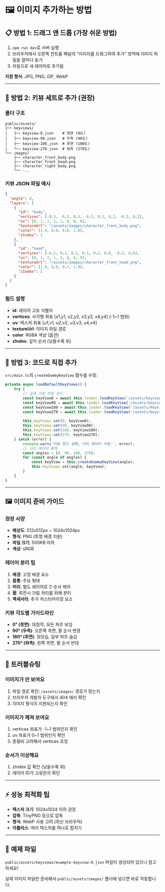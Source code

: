 # 🖼️ 이미지 추가하는 방법

## 📋 방법 1: 드래그 앤 드롭 (가장 쉬운 방법)

1. `npm run dev`로 서버 실행
2. 브라우저에서 오른쪽 컨트롤 패널의 "이미지를 드래그하여 추가" 영역에 이미지 파일을 끌어다 놓기
3. 자동으로 새 레이어로 추가됨

**지원 형식**: JPG, PNG, GIF, WebP

---

## 📁 방법 2: 키뷰 세트로 추가 (권장)

### 폴더 구조
```
public/assets/
├── keyviews/
│   ├── keyview-0.json    # 정면 (0도)
│   ├── keyview-90.json   # 우측 (90도)  
│   ├── keyview-180.json  # 후면 (180도)
│   └── keyview-270.json  # 좌측 (270도)
└── images/
    ├── character_front_body.png
    ├── character_front_head.png
    ├── character_right_body.png
    └── ...
```

### 키뷰 JSON 파일 예시
```json
{
  "angle": 0,
  "layers": [
    {
      "id": "body",
      "vertices": [-0.3, -0.5, 0.3, -0.5, 0.3, 0.2, -0.3, 0.2],
      "uv": [0, 1, 1, 1, 1, 0, 0, 0],
      "textureUrl": "/assets/images/character_front_body.png",
      "color": [1.0, 0.8, 0.6, 1.0],
      "zIndex": 1
    },
    {
      "id": "head", 
      "vertices": [-0.2, 0.1, 0.2, 0.1, 0.2, 0.6, -0.2, 0.6],
      "uv": [0, 1, 1, 1, 1, 0, 0, 0],
      "textureUrl": "/assets/images/character_front_head.png",
      "color": [1.0, 0.9, 0.7, 1.0],
      "zIndex": 2
    }
  ]
}
```

### 필드 설명
- **id**: 레이어 고유 식별자
- **vertices**: 사각형 좌표 [x1,y1, x2,y2, x3,y3, x4,y4] (-1~1 범위)
- **uv**: 텍스처 좌표 [u1,v1, u2,v2, u3,v3, u4,v4]
- **textureUrl**: 이미지 파일 경로
- **color**: RGBA 색상 (옵션)
- **zIndex**: 깊이 순서 (낮을수록 뒤)

---

## 🎨 방법 3: 코드로 직접 추가

`src/main.ts`의 `createDummyKeyView` 함수를 수정:

```typescript
private async loadDefaultKeyViews() {
    try {
        // 실제 키뷰 파일 로드
        const keyView0 = await this.loader.loadKeyView('/assets/keyviews/keyview-0.json');
        const keyView90 = await this.loader.loadKeyView('/assets/keyviews/keyview-90.json');
        const keyView180 = await this.loader.loadKeyView('/assets/keyviews/keyview-180.json');
        const keyView270 = await this.loader.loadKeyView('/assets/keyviews/keyview-270.json');
        
        this.keyViews.set(0, keyView0);
        this.keyViews.set(90, keyView90);
        this.keyViews.set(180, keyView180);
        this.keyViews.set(270, keyView270);
    } catch (error) {
        console.warn('키뷰 로드 실패, 더미 데이터 사용:', error);
        // 더미 데이터 폴백
        const angles = [0, 90, 180, 270];
        for (const angle of angles) {
            const keyView = this.createDummyKeyView(angle);
            this.keyViews.set(angle, keyView);
        }
    }
}
```

---

## 🖼️ 이미지 준비 가이드

### 권장 사양
- **해상도**: 512x512px ~ 1024x1024px
- **형식**: PNG (투명 배경 지원)
- **파일 크기**: 500KB 이하
- **색상**: sRGB

### 레이어 분리 팁
1. **배경**: 고정 배경 요소
2. **몸통**: 주요 형태
3. **머리**: 별도 레이어로 Z-순서 제어
4. **팔**: 회전시 가림 처리를 위해 분리
5. **액세서리**: 추가 커스터마이징 요소

### 키뷰 각도별 가이드라인
- **0° (정면)**: 대칭적, 모든 파츠 보임
- **90° (우측)**: 오른쪽 측면, 팔 순서 변경
- **180° (후면)**: 뒷모습, 일부 파츠 숨김
- **270° (좌측)**: 왼쪽 측면, 팔 순서 반대

---

## 🔧 트러블슈팅

### 이미지가 안 보여요
1. 파일 경로 확인: `/assets/images/` 경로가 맞는지
2. 브라우저 개발자 도구에서 404 에러 확인
3. 이미지 형식이 지원되는지 확인

### 이미지가 깨져 보여요
1. vertices 좌표가 -1~1 범위인지 확인
2. uv 좌표가 0~1 범위인지 확인
3. 종횡비 고려해서 vertices 조정

### 순서가 이상해요
1. zIndex 값 확인 (낮을수록 뒤)
2. 레이어 ID가 고유한지 확인

---

## ⚡ 성능 최적화 팁

- **텍스처 크기**: 1024x1024 이하 권장
- **압축**: TinyPNG 등으로 압축
- **형식**: WebP 사용 고려 (최신 브라우저)
- **아틀라스**: 여러 텍스처를 하나로 합치기

---

## 🎯 예제 파일

`public/assets/keyviews/example-keyview-0.json` 파일이 생성되어 있으니 참고하세요!

실제 이미지 파일만 준비해서 `public/assets/images/` 폴더에 넣으면 바로 작동합니다.